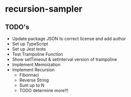 # recursion-sampler
## TODO's
* Update package JSON to correct license and add author
* Set up TypeScript
* Set up Jest tests
* Test Trampoline Function
* Show setTimeout & setInterval version of trampoline
* Implement Memoization
* Implement Recursion
  * Fibonnaci
  * Reverse String
  * Sum up to N
  * TODO determine more!!!
  
